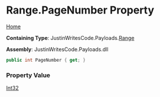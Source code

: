 # Range\.PageNumber Property

[Home](../../../README.md)

**Containing Type**: JustinWritesCode\.Payloads\.[Range](../README.md)

**Assembly**: JustinWritesCode\.Payloads\.dll

```csharp
public int PageNumber { get; }
```

### Property Value

[Int32](https://docs.microsoft.com/en-us/dotnet/api/system.int32)

